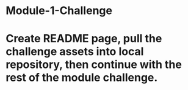 # Module-1-Challenge
# Create README page, pull the challenge assets into local repository, then continue with the rest of the module challenge.